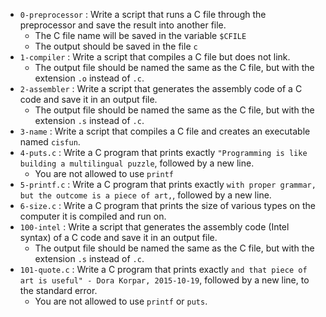 - `0-preprocessor` : Write a script that runs a C file through the preprocessor and save the result into another file.
	- The C file name will be saved in the variable `$CFILE`
	- The output should be saved in the file `c`
- `1-compiler` : Write a script that compiles a C file but does not link.
	- The output file should be named the same as the C file, but with the extension `.o` instead of `.c`.
- `2-assembler` : Write a script that generates the assembly code of a C code and save it in an output file.
	- The output file should be named the same as the C file, but with the extension `.s` instead of `.c`.
- `3-name` : Write a script that compiles a C file and creates an executable named `cisfun`.
- `4-puts.c` : Write a C program that prints exactly `"Programming is like building a multilingual puzzle`, followed by a new line.
	- You are not allowed to use `printf`
- `5-printf.c` : Write a C program that prints exactly `with proper grammar, but the outcome is a piece of art,`, followed by a new line.
- `6-size.c` : Write a C program that prints the size of various types on the computer it is compiled and run on.
- `100-intel` : Write a script that generates the assembly code (Intel syntax) of a C code and save it in an output file.
	- The output file should be named the same as the C file, but with the extension `.s` instead of `.c`.
- `101-quote.c` : Write a C program that prints exactly `and that piece of art is useful" - Dora Korpar, 2015-10-19`, followed by a new line, to the standard error.
	- You are not allowed to use `printf` or `puts`.
